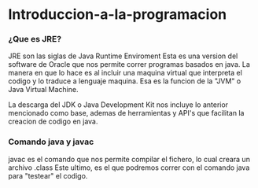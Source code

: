 # Introduccion-a-la-programacion

### ¿Que es JRE?
JRE son las siglas de Java Runtime Enviroment
Esta es una version del software de Oracle que nos permite correr programas basados en java.
La manera en que lo hace es al incluir una maquina virtual que interpreta el codigo y lo traduce a lenguaje maquina.
Esa es la funcion de la "JVM" o Java Virtual Machine.

La descarga del JDK o Java Development Kit nos incluye lo anterior mencionado como base, ademas de herramientas y API's 
que facilitan la creacion de codigo en java.


### Comando java y javac

javac es el comando que nos permite compilar el fichero, lo cual creara un archivo .class
Este ultimo, es el que podremos correr con el comando java para "testear" el codigo.
